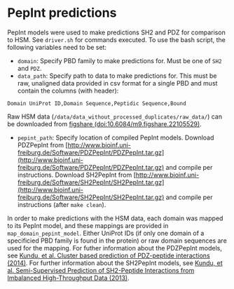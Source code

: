 # PepInt predictions

PepInt models were used to make predictions SH2 and PDZ for comparison to HSM. See `driver.sh` for commands executed. To use the bash script, the following variables need to be set:

* `domain`: Specify PBD family to make predictions for. Must be one of `SH2` and `PDZ`.
* `data_path`: Specify path to data to make predictions for. This must be raw, unaligned data provided in csv format for a single PBD and must contain the columns (with header):
```
Domain UniProt ID,Domain Sequence,Peptidic Sequence,Bound
```
Raw HSM data (`/data/data_without_processed_duplicates/raw_data/`) can be downloaded from [figshare (doi:10.6084/m9.figshare.22105529)](https://doi.org/10.6084/m9.figshare.22105529).
* `pepint_path`: Specify location of compiled PepInt models. Download PDZPepInt from [http://www.bioinf.uni-freiburg.de/Software/PDZPepInt/PDZPepInt.tar.gz](http://www.bioinf.uni-freiburg.de/Software/PDZPepInt/PDZPepInt.tar.gz) and compile per instructions. Download SH2PepInt from [http://www.bioinf.uni-freiburg.de/Software/SH2PepInt/SH2PepInt.tar.gz](http://www.bioinf.uni-freiburg.de/Software/SH2PepInt/SH2PepInt.tar.gz) and compile per instructions (after `make clean`). 

In order to make predictions with the HSM data, each domain was mapped to its PepInt model, and these mappings are provided in `map_domain_pepint_model`. Either UniProt IDs (if only one domain of a specificied PBD family is found in the protein) or raw domain sequences are used for the mapping. For futher information about the PDZPepInt models, see [Kundu, et al. Cluster based prediction of PDZ-peptide interactions (2014)](https://bmcgenomics.biomedcentral.com/articles/10.1186/1471-2164-15-S1-S5). For further information about the SH2PepInt models, see [Kundu, et al. Semi-Supervised Prediction of SH2-Peptide Interactions from Imbalanced High-Throughput Data (2013)](https://journals.plos.org/plosone/article?id=10.1371/journal.pone.0062732).